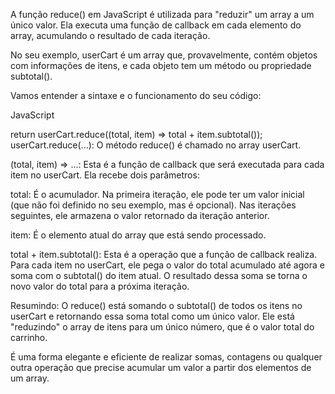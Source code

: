 A função reduce() em JavaScript é utilizada para "reduzir" um array a um único valor. Ela executa uma função de callback em cada elemento do array, acumulando o resultado de cada iteração.

No seu exemplo, userCart é um array que, provavelmente, contém objetos com informações de itens, e cada objeto tem um método ou propriedade subtotal().

Vamos entender a sintaxe e o funcionamento do seu código:

JavaScript

return userCart.reduce((total, item) => total + item.subtotal());
userCart.reduce(...): O método reduce() é chamado no array userCart.

(total, item) => ...: Esta é a função de callback que será executada para cada item no userCart. Ela recebe dois parâmetros:

total: É o acumulador. Na primeira iteração, ele pode ter um valor inicial (que não foi definido no seu exemplo, mas é opcional). Nas iterações seguintes, ele armazena o valor retornado da iteração anterior.

item: É o elemento atual do array que está sendo processado.

total + item.subtotal(): Esta é a operação que a função de callback realiza. Para cada item no userCart, ele pega o valor do total acumulado até agora e soma com o subtotal() do item atual. O resultado dessa soma se torna o novo valor do total para a próxima iteração.

Resumindo:
O reduce() está somando o subtotal() de todos os itens no userCart e retornando essa soma total como um único valor. Ele está "reduzindo" o array de itens para um único número, que é o valor total do carrinho.

É uma forma elegante e eficiente de realizar somas, contagens ou qualquer outra operação que precise acumular um valor a partir dos elementos de um array.